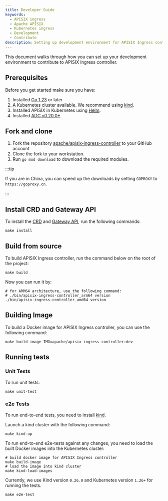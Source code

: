 ```yaml
---
title: Developer Guide
keywords:
  - APISIX ingress
  - Apache APISIX
  - Kubernetes ingress
  - Development
  - Contribute
description: Setting up development environment for APISIX Ingress controller.
---
```

<!--
#
# Licensed to the Apache Software Foundation (ASF) under one or more
# contributor license agreements.  See the NOTICE file distributed with
# this work for additional information regarding copyright ownership.
# The ASF licenses this file to You under the Apache License, Version 2.0
# (the "License"); you may not use this file except in compliance with
# the License.  You may obtain a copy of the License at
#
#     http://www.apache.org/licenses/LICENSE-2.0
#
# Unless required by applicable law or agreed to in writing, software
# distributed under the License is distributed on an "AS IS" BASIS,
# WITHOUT WARRANTIES OR CONDITIONS OF ANY KIND, either express or implied.
# See the License for the specific language governing permissions and
# limitations under the License.
#
-->

This document walks through how you can set up your development environment to contribute to APISIX Ingress controller.

## Prerequisites

Before you get started make sure you have:

1. Installed [Go 1.23](https://golang.org/dl/) or later
2. A Kubernetes cluster available. We recommend using [kind](https://kind.sigs.k8s.io/).
3. Installed APISIX in Kubernetes using [Helm](https://github.com/apache/apisix-helm-chart).
4. Installed [ADC v0.20.0+](https://github.com/api7/adc/releases)

## Fork and clone

1. Fork the repository [apache/apisix-ingress-controller](https://github.com/apache/apisix-ingress-controller) to your GitHub account
2. Clone the fork to your workstation.
3. Run `go mod download` to download the required modules.

:::tip

If you are in China, you can speed up the downloads by setting `GOPROXY` to `https://goproxy.cn`.

:::

## Install CRD and Gateway API

To install the [CRD](./concepts/resources.md#apisix-ingress-controller-crds-api) and [Gateway API](https://gateway-api.sigs.k8s.io/), run the following commands:

```shell
make install
```

## Build from source

To build APISIX Ingress controller, run the command below on the root of the project:

```shell
make build
```

Now you can run it by:

```shell
# for ARM64 architecture, use the following command:
# ./bin/apisix-ingress-controller_arm64 version
./bin/apisix-ingress-controller_amd64 version
```

## Building Image

To build a Docker image for APISIX Ingress controller, you can use the following command:

```shell
make build-image IMG=apache/apisix-ingress-controller:dev
```

## Running tests

### Unit Tests

To run unit tests:

```shell
make unit-test
```

### e2e Tests

To run end-to-end tests, you need to install [kind](https://kind.sigs.k8s.io/).

Launch a kind cluster with the following command:

```shell
make kind-up
```

To run end-to-end e2e-tests against any changes, you need to load the built Docker images into the Kubernetes cluster:

```shell
# build docker image for APISIX Ingress controller
make build-image
# load the image into kind cluster
make kind-load-images
```

Currently, we use Kind version `0.26.0` and Kubernetes version `1.26+` for running the tests.

```shell
make e2e-test
```
